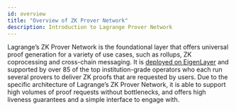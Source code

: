 ```yaml
---
id: overview
title: "Overview of ZK Prover Network"
description: Introduction to Lagrange Prover Network
---
```


Lagrange’s ZK Prover Network is the foundational layer that offers universal proof generation for a variety of use cases, such as rollups, ZK coprocessing and cross-chain messaging. It is [deployed on EigenLayer](https://app.eigenlayer.xyz/avs/0x22cac0e6a1465f043428e8aef737b3cb09d0eeda) and supported by over 85 of the top institution-grade operators who each run several provers to deliver ZK proofs that are requested by users. Due to the specific architecture of Lagrange’s ZK Prover Network, it is able to support high volumes of proof requests without bottlenecks, and offers high liveness guarantees and a simple interface to engage with.

